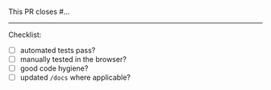 This PR closes #...

---

Checklist:

- [ ] automated tests pass?
- [ ] manually tested in the browser?
- [ ] good code hygiene? 
- [ ] updated `/docs` where applicable?
